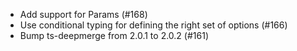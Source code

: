 - Add support for Params (#168)
- Use conditional typing for defining the right set of options (#166)
- Bump ts-deepmerge from 2.0.1 to 2.0.2 (#161)
